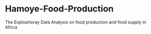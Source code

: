 # Hamoye-Food-Production
The Exploartoray Data Analysis on food production and food supply in Africa
